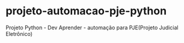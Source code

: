 # projeto-automacao-pje-python
Projeto Python - Dev Aprender - automação para PJE(Projeto Judicial Eletrônico)
